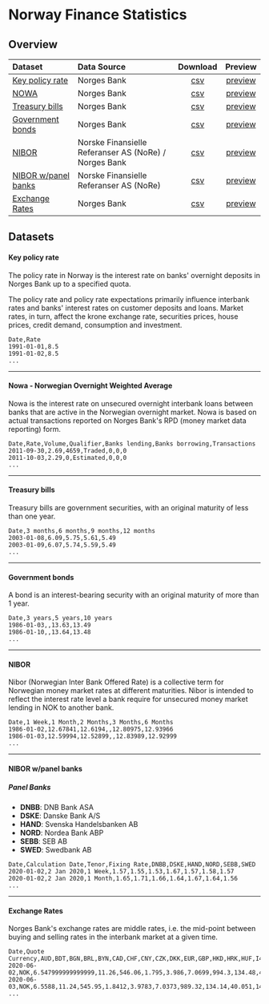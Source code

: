 # Norway Finance Statistics

## Overview

| Dataset                                               | Data Source                                               | Download                           |  Preview                               |
|:------------------------------------------------------|:----------------------------------------------------------|:----------------------------------:|:--------------------------------------:|
| [Key policy rate](#key-policy-rate)                   | Norges Bank                                               | [csv](data/no_keyPolicyRate.csv)   | [preview](data/no_keyPolicyRate.csv)   |
| [NOWA](#nowa---norwegian-overnight-weighted-average)  | Norges Bank                                               | [csv](data/no_nowa.csv)            | [preview](data/no_nowa.csv)            |
| [Treasury bills](#treasury-bills)                     | Norges Bank                                               | [csv](data/no_treasuryBills.csv)   | [preview](data/no_treasuryBills.csv)   |
| [Government bonds](#government-bonds)                 | Norges Bank                                               | [csv](data/no_governmentBonds.csv) | [preview](data/no_governmentBonds.csv) |
| [NIBOR](#nibor)                                       | Norske Finansielle Referanser AS (NoRe) / Norges Bank     | [csv](data/no_nibor.csv)           | [preview](data/no_nibor.csv)           |
| [NIBOR w/panel banks](#nibor-wpanel-banks)            | Norske Finansielle Referanser AS (NoRe)                   | [csv](data/no_nibor_panel.csv)     | [preview](data/no_nibor_panel.csv)     |
| [Exchange Rates](#exchange-rates)                     | Norges Bank                                               | [csv](data/no_exchangeRates.csv)   | [preview](data/no_exchangeRates.csv)   |
## Datasets                                    

#### Key policy rate
The policy rate in Norway is the interest rate on banks' overnight deposits in Norges Bank up to a specified quota.

The policy rate and policy rate expectations primarily influence interbank rates and banks' interest rates on customer deposits and loans. Market rates, in turn, affect the krone exchange rate, securities prices, house prices, credit demand, consumption and investment.  

```
Date,Rate
1991-01-01,8.5
1991-01-02,8.5
...
```
---
#### Nowa - Norwegian Overnight Weighted Average
Nowa is the interest rate on unsecured overnight interbank loans between banks that are active in the Norwegian overnight market. Nowa is based on actual transactions reported on Norges Bank's RPD (money market data reporting) form.

```
Date,Rate,Volume,Qualifier,Banks lending,Banks borrowing,Transactions
2011-09-30,2.69,4659,Traded,0,0,0
2011-10-03,2.29,0,Estimated,0,0,0
...
```
---
#### Treasury bills
Treasury bills are government securities, with an original maturity of less than one year.

```
Date,3 months,6 months,9 months,12 months
2003-01-08,6.09,5.75,5.61,5.49
2003-01-09,6.07,5.74,5.59,5.49
...
```
---
#### Government bonds
A bond is an interest-bearing security with an original maturity of more than 1 year.

```
Date,3 years,5 years,10 years
1986-01-03,,13.63,13.49
1986-01-10,,13.64,13.48
...
```
---
#### NIBOR
Nibor (Norwegian Inter Bank Offered Rate) is a collective term for Norwegian money market rates at different maturities. Nibor is intended to reflect the interest rate level a bank require for unsecured money market lending in NOK to another bank.

```
Date,1 Week,1 Month,2 Months,3 Months,6 Months
1986-01-02,12.67841,12.6194,,12.80975,12.93966
1986-01-03,12.59994,12.52899,,12.83989,12.92999
...
```
---
#### NIBOR w/panel banks

##### Panel Banks
- **DNBB**: DNB Bank ASA  
- **DSKE**: Danske Bank A/S  
- **HAND**: Svenska Handelsbanken AB  
- **NORD**: Nordea Bank ABP  
- **SEBB**: SEB AB  
- **SWED**: Swedbank AB

```
Date,Calculation Date,Tenor,Fixing Rate,DNBB,DSKE,HAND,NORD,SEBB,SWED
2020-01-02,2 Jan 2020,1 Week,1.57,1.55,1.53,1.67,1.57,1.58,1.57
2020-01-02,2 Jan 2020,1 Month,1.65,1.71,1.66,1.64,1.67,1.64,1.56
...
```
---
#### Exchange Rates
Norges Bank's exchange rates are middle rates, i.e. the mid-point between buying and selling rates in the interbank market at a given time.

```
Date,Quote Currency,AUD,BDT,BGN,BRL,BYN,CAD,CHF,CNY,CZK,DKK,EUR,GBP,HKD,HRK,HUF,I44,IDR,ILS,INR,ISK,JPY,KRW,MMK,MXN,MYR,NZD,PHP,PKR,PLN,RON,RUB,SEK,SGD,THB,TRY,TWD,TWI,USD,XDR,ZAR
2020-06-02,NOK,6.547999999999999,11.26,546.06,1.795,3.986,7.0699,994.3,134.48,40.082,143.27,10.6798,11.9886,1.2331,140.81,3.0896,114.95,0.066304,2.748,12.708,7.07,8.8387,0.7827,0.6842,43.69,2.2344,6.0406,19.047,5.78,2.4276,220.55,13.905999999999999,102.18,6.8163,30.279,141.08,31.941999999999997,126.0,9.5577,13.225929999999998,0.5541
2020-06-03,NOK,6.5588,11.24,545.95,1.8412,3.9783,7.0373,989.32,134.14,40.051,143.23,10.6777,11.9887,1.2308,141.02,3.0869999999999997,114.87,0.067217,2.7542,12.636,7.07,8.7853,0.7828,0.6818,43.98,2.2384,6.0904,19.094,5.778,2.4193,220.65,13.866,102.09,6.8202,30.215,141.05,31.87,125.93,9.5388,13.206010000000001,0.5595
...
```
